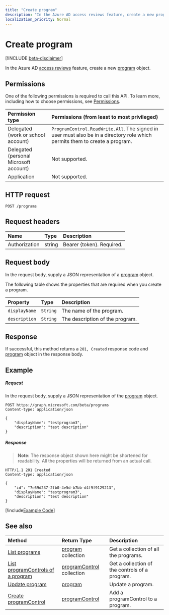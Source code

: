 ```yaml
---
title: "Create program"
description: "In the Azure AD access reviews feature, create a new program object."
localization_priority: Normal
---
```


# Create program

[!INCLUDE [beta-disclaimer](../../includes/beta-disclaimer.md)]

In the Azure AD [access reviews](../resources/accessreviews-root.md) feature, create a new [program](../resources/program.md) object.
## Permissions
One of the following permissions is required to call this API. To learn more, including how to choose permissions, see [Permissions](/graph/permissions-reference).

|Permission type                        | Permissions (from least to most privileged)              |
|:--------------------------------------|:---------------------------------------------------------|
|Delegated (work or school account)     | `ProgramControl.ReadWrite.All`.  The signed in user must also be in a directory role which permits them to create a program. |
|Delegated (personal Microsoft account) | Not supported. |
|Application                            | Not supported. |

## HTTP request
<!-- { "blockType": "ignored" } -->
```http
POST /programs
```
## Request headers
| Name         | Type        | Description |
|:-------------|:------------|:------------|
| Authorization | string | Bearer \{token\}. Required. |

## Request body
In the request body, supply a JSON representation of a [program](../resources/program.md) object.

The following table shows the properties that are required when you create a program.

| Property     | Type        | Description |
|:-------------|:------------|:------------|
| `displayName`               |`String`                              |  The name of the program.                   |
| `description`               |`String`                              |  The description of the program.           |


## Response
If successful, this method returns a `201, Created` response code and [program](../resources/program.md) object in the response body.

## Example
##### Request
In the request body, supply a JSON representation of the [program](../resources/program.md) object.

<!-- {
  "blockType": "request",
  "name": "create_program_from_programs"
}-->
```http
POST https://graph.microsoft.com/beta/programs
Content-type: application/json

{
    "displayName": "testprogram3",
    "description": "test description"
}
```

##### Response
>**Note:** The response object shown here might be shortened for readability. All the properties will be returned from an actual call.
<!-- {
  "blockType": "response",
  "truncated": true,
  "@odata.type": "microsoft.graph.program"
} -->
```http
HTTP/1.1 201 Created
Content-type: application/json

{
    "id": "7e59d237-2fb0-4e5d-b7bb-d4f9f9129213",
    "displayName": "testprogram3",
    "description": "test description"
}
```
[!include[Example Code]( ../includes/create_program_from_programs-snippets.md)]

## See also

| Method		   | Return Type	|Description|
|:---------------|:--------|:----------|
|[List programs](program-list.md) |	[program](../resources/program.md) collection|	Get a collection of all the programs.|
|[List programControls of a program](program-listcontrols.md) |		[programControl](../resources/programcontrol.md) collection|	Get a collection of the controls of a program.|
|[Update program](program-update.md) |	[program](../resources/program.md)|	Update a program.|
|[Create programControl](programcontrol-create.md) |		[programControl](../resources/programcontrol.md)	|	Add a programControl to a program.|

<!--
{
  "type": "#page.annotation",
  "description": "Create program",
  "keywords": "",
  "section": "documentation",
  "tocPath": "",
  "suppressions": [
    "Error: /api-reference/beta/api/program-create.md:\r\n      Exception processing links.\r\n    System.ArgumentException: Link Definition was null. Link text: !INCLUDE [beta-disclaimer](../../includes/beta-disclaimer.md)\r\n      at ApiDoctor.Validation.DocFile.get_LinkDestinations()\r\n      at ApiDoctor.Validation.DocSet.ValidateLinks(Boolean includeWarnings, String[] relativePathForFiles, IssueLogger issues, Boolean requireFilenameCaseMatch, Boolean printOrphanedFiles)"
  ]
}
-->
